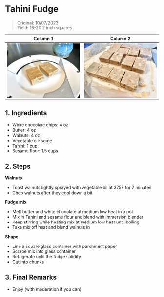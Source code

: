 # Tahini Fudge
> Original: 10/07/2023 <br>
> Yield: 16-20 2 inch squares

| Column 1 | Column 2 | 
|----------|----------|
| ![img](../assets/images/Tahini_Fudge_1.jpg)  | ![img](../assets/images/Tahini_Fudge_2.jpg) |

## 1. Ingredients
- White chocolate chips: 4 oz
- Butter: 4 oz
- Walnuts: 4 oz
- Vegetable oil: some
- Tahini: 1 cup
- Sesame flour: 1.5 cups

## 2. Steps
__Walnuts__
- Toast walnuts lightly sprayed with vegetable oil at 375F for 7 minutes
- Chop walnuts after they cool down a bit

__Fudge mix__
- Melt butter and white chocolate at medium low heat in a pot
- Mix in Tahini and sesame flour and blend with immersion blender
- Keep stirring while heating mix at medium low heat until boiling
- Take mix off heat and blend walnuts in

__Shape__
- Line a square glass container with parchment paper
- Scrape mix into glass container
- Refrigerate until the fudge solidify
- Cut into chunks

## 3. Final Remarks
- Enjoy (with moderation if you can)
